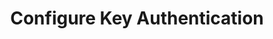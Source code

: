 ---
sidebar_position: 2
title: "Configure Key Authentication"
sidebar_label: "Configure Key Authentication"
description: "Set up SSH key authentication in Alpine Linux systems - generate SSH keys, configure public key authentication, manage authorized keys, and implement key-based login."
keywords:
  - "alpine key authentication"
  - "ssh keys"
  - "public key authentication"
  - "authorized keys"
  - "key-based login"
tags:
  - alpine
  - key-authentication
  - ssh-keys
  - public-key
  - authentication
slug: /linux/alpine/security/authentication/configure-key-authentication
---